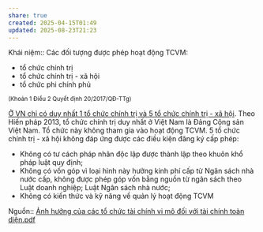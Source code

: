 ```yaml
---
share: true
created: 2025-04-15T01:49
updated: 2025-08-23T21:23
---
```

Khái niệm:: 
Các đối tượng được phép hoạt động TCVM:
- tổ chức chính trị
- tổ chức chính trị - xã hội
- tổ chức phi chính phủ

<sub>(Khoản 1 Điều 2 Quyết định 20/2017/QĐ-TTg)</sub>

[Ở VN chỉ có duy nhất 1 tổ chức chính trị và 5 tổ chức chính trị - xã hội](../../%E1%BB%9E%20VN%20ch%E1%BB%89%20c%C3%B3%20duy%20nh%E1%BA%A5t%201%20t%E1%BB%95%20ch%E1%BB%A9c%20ch%C3%ADnh%20tr%E1%BB%8B%20v%C3%A0%205%20t%E1%BB%95%20ch%E1%BB%A9c%20ch%C3%ADnh%20tr%E1%BB%8B%20-%20x%C3%A3%20h%E1%BB%99i.md). Theo Hiến pháp 2013, tổ chức chính trị duy nhất ở Việt Nam là Đảng Cộng sản Việt Nam. Tổ chức này không tham gia vào hoạt động TCVM. 5 tổ chức chính trị - xã hội không đáp ứng được các điều kiện đăng ký cấp phép: 
- Không có tư cách pháp nhân độc lập được thành lập theo khuôn khổ pháp luật quy định; 
- Không có vốn góp vì loại hình này hưởng kinh phí cấp từ Ngân sách nhà nước cấp, không được phép góp vốn bằng nguồn từ ngân sách theo Luật doanh nghiệp; Luật Ngân sách nhà nước; 
- Không có kiến thức và kỹ năng về quản lý hoạt động TCVM

Nguồn:: [Ảnh hưởng của các tổ chức tài chính vi mô đối với tài chính toàn diện.pdf](../../../../../assets/attachments/%E1%BA%A2nh%20h%C6%B0%E1%BB%9Fng%20c%E1%BB%A7a%20c%C3%A1c%20t%E1%BB%95%20ch%E1%BB%A9c%20t%C3%A0i%20ch%C3%ADnh%20vi%20m%C3%B4%20%C4%91%E1%BB%91i%20v%E1%BB%9Bi%20t%C3%A0i%20ch%C3%ADnh%20to%C3%A0n%20di%E1%BB%87n.pdf)
